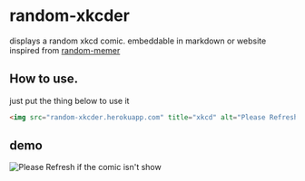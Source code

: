 # random-xkcder

displays a random xkcd comic. embeddable in markdown or website
inspired from [random-memer](https://github.com/techytushar/random-memer)

## How to use.
just put the thing below to use it
```html
<img src="random-xkcder.herokuapp.com" title="xkcd" alt="Please Refresh if the comic isn't show">
```

## demo

<img src="random-xkcder.herokuapp.com" title="xkcd" alt="Please Refresh if the comic isn't show">
